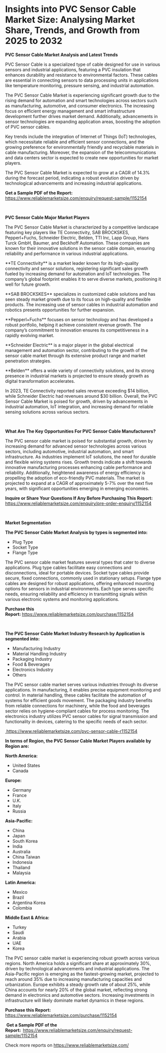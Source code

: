 <p><h1>Insights into PVC Sensor Cable Market Size: Analysing Market Share, Trends, and Growth from 2025 to 2032</h1></p><p><strong>PVC Sensor Cable Market Analysis and Latest Trends</strong></p>
<p><p>PVC Sensor Cable is a specialized type of cable designed for use in various sensors and industrial applications, featuring a PVC insulation that enhances durability and resistance to environmental factors. These cables are essential in connecting sensors to data processing units in applications like temperature monitoring, pressure sensing, and industrial automation.</p><p>The PVC Sensor Cable Market is experiencing significant growth due to the rising demand for automation and smart technologies across sectors such as manufacturing, automotive, and consumer electronics. The increasing focus on efficient energy management and smart infrastructure development further drives market demand. Additionally, advancements in sensor technologies are expanding application areas, boosting the adoption of PVC sensor cables.</p><p>Key trends include the integration of Internet of Things (IoT) technologies, which necessitate reliable and efficient sensor connections, and the growing preference for environmentally friendly and recyclable materials in cable manufacturing. Moreover, the expansion of the telecommunications and data centers sector is expected to create new opportunities for market players.</p><p>The PVC Sensor Cable Market is expected to grow at a CAGR of 14.3% during the forecast period, indicating a robust evolution driven by technological advancements and increasing industrial applications.</p></p>
<p><strong>Get a Sample PDF of the Report:&nbsp;</strong> <a href="https://www.reliablemarketsize.com/enquiry/request-sample/1152154?utm_campaign=3509&utm_medium=2&utm_source=Github&utm_content=ia&utm_term=04042025&utm_id=pvc-sensor-cable">https://www.reliablemarketsize.com/enquiry/request-sample/1152154</a></p>
<p>&nbsp;</p>
<p><strong>PVC Sensor Cable Major Market Players</strong></p>
<p><p>The PVC Sensor Cable Market is characterized by a competitive landscape featuring key players like TE Connectivity, SAB BROCKSKES, Pepperl+Fuchs, Schneider Electric, Belden, TTI Inc, Lapp Group, Hans Turck GmbH, Baumer, and Beckhoff Automation. These companies are known for their innovative solutions in the sensor cable domain, ensuring reliability and performance in various industrial applications.</p><p>**TE Connectivity** is a market leader known for its high-quality connectivity and sensor solutions, registering significant sales growth fueled by increasing demand for automation and IoT technologies. The company’s global footprint enables it to serve diverse markets, positioning it well for future growth.</p><p>**SAB BROCKSKES** specializes in customized cable solutions and has seen steady market growth due to its focus on high-quality and flexible products. The increasing use of sensor cables in industrial automation and robotics presents opportunities for further expansion.</p><p>**Pepperl+Fuchs** focuses on sensor technology and has developed a robust portfolio, helping it achieve consistent revenue growth. The company’s commitment to innovation ensures its competitiveness in a rapidly evolving market.</p><p>**Schneider Electric** is a major player in the global electrical management and automation sector, contributing to the growth of the sensor cable market through its extensive product range and market penetration strategies.</p><p>**Belden** offers a wide variety of connectivity solutions, and its strong presence in industrial markets is projected to ensure steady growth as digital transformation accelerates.</p><p>In 2023, TE Connectivity reported sales revenue exceeding $14 billion, while Schneider Electric had revenues around $30 billion. Overall, the PVC Sensor Cable Market is poised for growth, driven by advancements in industrial automation, IoT integration, and increasing demand for reliable sensing solutions across various sectors.</p></p>
<p>&nbsp;</p>
<p><strong>What Are The Key Opportunities For PVC Sensor Cable Manufacturers?</strong></p>
<p><p>The PVC sensor cable market is poised for substantial growth, driven by increasing demand for advanced sensor technologies across various sectors, including automotive, industrial automation, and smart infrastructure. As industries implement IoT solutions, the need for durable and flexible wiring systems rises. Growth trends indicate a shift towards innovative manufacturing processes enhancing cable performance and reliability. Additionally, heightened awareness of energy efficiency is propelling the adoption of eco-friendly PVC materials. The market is projected to expand at a CAGR of approximately 5-7% over the next five years, with significant opportunities emerging in emerging economies.</p></p>
<p><strong>Inquire or Share Your Questions If Any Before Purchasing This Report:</strong> <a href="https://www.reliablemarketsize.com/enquiry/pre-order-enquiry/1152154?utm_campaign=3509&utm_medium=2&utm_source=Github&utm_content=ia&utm_term=04042025&utm_id=pvc-sensor-cable">https://www.reliablemarketsize.com/enquiry/pre-order-enquiry/1152154</a></p>
<p>&nbsp;</p>
<p><strong>Market Segmentation</strong></p>
<p><strong>The PVC Sensor Cable Market Analysis by types is segmented into:</strong></p>
<p><ul><li>Plug Type</li><li>Socket Type</li><li>Flange Type</li></ul></p>
<p><p>The PVC sensor cable market features several types that cater to diverse applications. Plug type cables facilitate easy connections and disconnections, ideal for portable devices. Socket type cables provide secure, fixed connections, commonly used in stationary setups. Flange type cables are designed for robust applications, offering enhanced mounting options for sensors in industrial environments. Each type serves specific needs, ensuring reliability and efficiency in transmitting signals within various electronic systems and monitoring applications.</p></p>
<p><strong>Purchase this Report:&nbsp;</strong><a href="https://www.reliablemarketsize.com/purchase/1152154?utm_campaign=3509&utm_medium=2&utm_source=Github&utm_content=ia&utm_term=04042025&utm_id=pvc-sensor-cable">https://www.reliablemarketsize.com/purchase/1152154</a></p>
<p>&nbsp;</p>
<p><strong>The PVC Sensor Cable Market Industry Research by Application is segmented into:</strong></p>
<p><ul><li>Manufacturing Industry</li><li>Material Handling Industry</li><li>Packaging Industry</li><li>Food & Beverages</li><li>Electronics Industry</li><li>Others</li></ul></p>
<p><p>The PVC sensor cable market serves various industries through its diverse applications. In manufacturing, it enables precise equipment monitoring and control. In material handling, these cables facilitate the automation of systems for efficient goods movement. The packaging industry benefits from reliable connections for machinery, while the food and beverages sector relies on hygiene-compliant cables for process monitoring. The electronics industry utilizes PVC sensor cables for signal transmission and functionality in devices, catering to the specific needs of each sector.</p></p>
<p><a href="https://www.reliablemarketsize.com/pvc-sensor-cable-r1152154?utm_campaign=3509&utm_medium=2&utm_source=Github&utm_content=ia&utm_term=04042025&utm_id=pvc-sensor-cable">&nbsp;https://www.reliablemarketsize.com/pvc-sensor-cable-r1152154</a></p>
<p><strong>In terms of Region, the PVC Sensor Cable Market Players available by Region are:</strong></p>
<p>
    <p> <strong> North America: </strong>
        <ul>
            <li>United States</li>
            <li>Canada</li>
        </ul>
        </p> 
    <p> <strong> Europe: </strong>
        <ul>
            <li>Germany</li>
            <li>France</li>
            <li>U.K.</li>
            <li>Italy</li>
            <li>Russia</li>
        </ul>
        </p> 
    <p> <strong> Asia-Pacific: </strong>
        <ul>
            <li>China</li>
            <li>Japan</li>
            <li>South Korea</li>
            <li>India</li>
            <li>Australia</li>
            <li>China Taiwan</li>
            <li>Indonesia</li>
            <li>Thailand</li>
            <li>Malaysia</li>
        </ul>
        </p> 
    <p> <strong> Latin America: </strong>
        <ul>
            <li>Mexico</li>
            <li>Brazil</li>
            <li>Argentina Korea</li>
            <li>Colombia</li>
        </ul>
        </p> 
    <p> <strong> Middle East & Africa: </strong>
        <ul>
            <li>Turkey</li>
            <li>Saudi</li>
            <li>Arabia</li>
            <li>UAE</li>
            <li>Korea</li>
        </ul>
    </p>
    </p>
<p><p>The PVC sensor cable market is experiencing robust growth across various regions. North America holds a significant share at approximately 30%, driven by technological advancements and industrial applications. The Asia-Pacific region is emerging as the fastest-growing market, projected to reach around 35% due to increasing manufacturing capacities and urbanization. Europe exhibits a steady growth rate of about 25%, while China accounts for nearly 20% of the global market, reflecting strong demand in electronics and automotive sectors. Increasing investments in infrastructure will likely dominate market dynamics in these regions.</p></p>
<p><strong>Purchase this Report: </strong><a href="https://www.reliablemarketsize.com/purchase/1152154?utm_campaign=3509&utm_medium=2&utm_source=Github&utm_content=ia&utm_term=04042025&utm_id=pvc-sensor-cable">https://www.reliablemarketsize.com/purchase/1152154</a></p>
<p>&nbsp;<strong>Get a Sample PDF of the Report:&nbsp;&nbsp;</strong><a href="https://www.reliablemarketsize.com/enquiry/request-sample/1152154?utm_campaign=3509&utm_medium=2&utm_source=Github&utm_content=ia&utm_term=04042025&utm_id=pvc-sensor-cable">https://www.reliablemarketsize.com/enquiry/request-sample/1152154</a></p>
<p><strong></strong></p>
<p>Check more reports on <a href="https://www.reliablemarketsize.com/?utm_campaign=3509&utm_medium=2&utm_source=Github&utm_content=ia&utm_term=04042025&utm_id=pvc-sensor-cable">https://www.reliablemarketsize.com/</a></p>